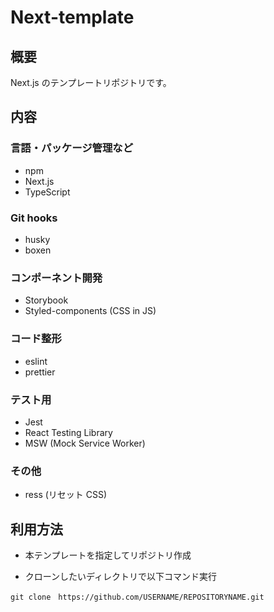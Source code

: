 # Next-template

## 概要

Next.js のテンプレートリポジトリです。

## 内容

### 言語・パッケージ管理など

- npm
- Next.js
- TypeScript

### Git hooks
- husky
- boxen

### コンポーネント開発

- Storybook
- Styled-components (CSS in JS)

### コード整形
- eslint
- prettier

### テスト用

- Jest
- React Testing Library
- MSW (Mock Service Worker)

### その他

- ress (リセット CSS)


## 利用方法

- 本テンプレートを指定してリポジトリ作成

- クローンしたいディレクトリで以下コマンド実行
```
git clone　https://github.com/USERNAME/REPOSITORYNAME.git
```
